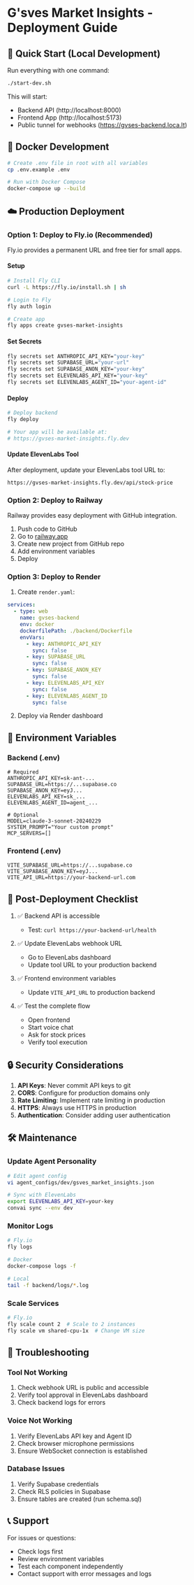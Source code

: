 # G'sves Market Insights - Deployment Guide

## 🚀 Quick Start (Local Development)

Run everything with one command:
```bash
./start-dev.sh
```

This will start:
- Backend API (http://localhost:8000)
- Frontend App (http://localhost:5173)
- Public tunnel for webhooks (https://gvses-backend.loca.lt)

## 🐳 Docker Development

```bash
# Create .env file in root with all variables
cp .env.example .env

# Run with Docker Compose
docker-compose up --build
```

## ☁️ Production Deployment

### Option 1: Deploy to Fly.io (Recommended)

Fly.io provides a permanent URL and free tier for small apps.

#### Setup
```bash
# Install Fly CLI
curl -L https://fly.io/install.sh | sh

# Login to Fly
fly auth login

# Create app
fly apps create gvses-market-insights
```

#### Set Secrets
```bash
fly secrets set ANTHROPIC_API_KEY="your-key"
fly secrets set SUPABASE_URL="your-url"
fly secrets set SUPABASE_ANON_KEY="your-key"
fly secrets set ELEVENLABS_API_KEY="your-key"
fly secrets set ELEVENLABS_AGENT_ID="your-agent-id"
```

#### Deploy
```bash
# Deploy backend
fly deploy

# Your app will be available at:
# https://gvses-market-insights.fly.dev
```

#### Update ElevenLabs Tool
After deployment, update your ElevenLabs tool URL to:
```
https://gvses-market-insights.fly.dev/api/stock-price
```

### Option 2: Deploy to Railway

Railway provides easy deployment with GitHub integration.

1. Push code to GitHub
2. Go to [railway.app](https://railway.app)
3. Create new project from GitHub repo
4. Add environment variables
5. Deploy

### Option 3: Deploy to Render

1. Create `render.yaml`:
```yaml
services:
  - type: web
    name: gvses-backend
    env: docker
    dockerfilePath: ./backend/Dockerfile
    envVars:
      - key: ANTHROPIC_API_KEY
        sync: false
      - key: SUPABASE_URL
        sync: false
      - key: SUPABASE_ANON_KEY
        sync: false
      - key: ELEVENLABS_API_KEY
        sync: false
      - key: ELEVENLABS_AGENT_ID
        sync: false
```

2. Deploy via Render dashboard

## 🔧 Environment Variables

### Backend (.env)
```env
# Required
ANTHROPIC_API_KEY=sk-ant-...
SUPABASE_URL=https://...supabase.co
SUPABASE_ANON_KEY=eyJ...
ELEVENLABS_API_KEY=sk_...
ELEVENLABS_AGENT_ID=agent_...

# Optional
MODEL=claude-3-sonnet-20240229
SYSTEM_PROMPT="Your custom prompt"
MCP_SERVERS=[]
```

### Frontend (.env)
```env
VITE_SUPABASE_URL=https://...supabase.co
VITE_SUPABASE_ANON_KEY=eyJ...
VITE_API_URL=https://your-backend-url.com
```

## 📝 Post-Deployment Checklist

1. ✅ Backend API is accessible
   - Test: `curl https://your-backend-url/health`

2. ✅ Update ElevenLabs webhook URL
   - Go to ElevenLabs dashboard
   - Update tool URL to your production backend

3. ✅ Frontend environment variables
   - Update `VITE_API_URL` to production backend

4. ✅ Test the complete flow
   - Open frontend
   - Start voice chat
   - Ask for stock prices
   - Verify tool execution

## 🔒 Security Considerations

1. **API Keys**: Never commit API keys to git
2. **CORS**: Configure for production domains only
3. **Rate Limiting**: Implement rate limiting in production
4. **HTTPS**: Always use HTTPS in production
5. **Authentication**: Consider adding user authentication

## 🛠️ Maintenance

### Update Agent Personality
```bash
# Edit agent config
vi agent_configs/dev/gsves_market_insights.json

# Sync with ElevenLabs
export ELEVENLABS_API_KEY=your-key
convai sync --env dev
```

### Monitor Logs
```bash
# Fly.io
fly logs

# Docker
docker-compose logs -f

# Local
tail -f backend/logs/*.log
```

### Scale Services
```bash
# Fly.io
fly scale count 2  # Scale to 2 instances
fly scale vm shared-cpu-1x  # Change VM size
```

## 🚨 Troubleshooting

### Tool Not Working
1. Check webhook URL is public and accessible
2. Verify tool approval in ElevenLabs dashboard
3. Check backend logs for errors

### Voice Not Working
1. Verify ElevenLabs API key and Agent ID
2. Check browser microphone permissions
3. Ensure WebSocket connection is established

### Database Issues
1. Verify Supabase credentials
2. Check RLS policies in Supabase
3. Ensure tables are created (run schema.sql)

## 📞 Support

For issues or questions:
- Check logs first
- Review environment variables
- Test each component independently
- Contact support with error messages and logs